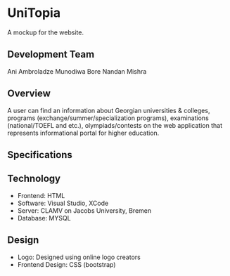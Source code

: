 # UniTopia
A mockup for the website.

## Development Team
Ani Ambroladze
Munodiwa Bore
Nandan Mishra

## Overview

A user can find an information about Georgian universities & colleges, programs
(exchange/summer/specialization programs), examinations (national/TOEFL and etc.),
olympiads/contests on the web application that represents informational portal for higher
education. 

## Specifications

## Technology
  - Frontend: HTML
  - Software: Visual Studio, XCode
  - Server: CLAMV on Jacobs University, Bremen
  - Database: MYSQL
## Design
  - Logo: Designed using online logo creators
  - Frontend Design: CSS (bootstrap)
